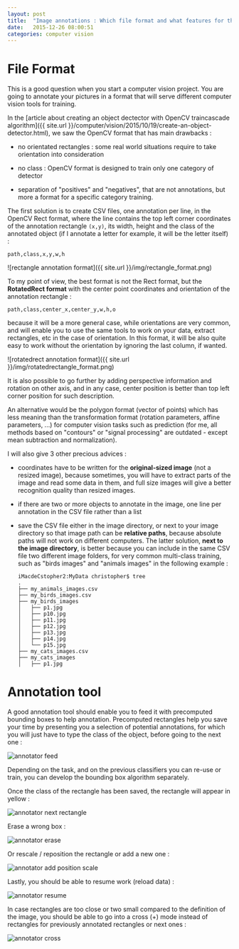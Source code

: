```yaml
---
layout: post
title:  "Image annotations : Which file format and what features for the annotation tool?"
date:   2015-12-26 08:00:51
categories: computer vision
---
```


# File Format

This is a good question when you start a computer vision project. You are going to annotate your pictures in a format that will serve different computer vision tools for training.

In the [article about creating an object dectector with OpenCV traincascade algorithm]({{ site.url }}/computer/vision/2015/10/19/create-an-object-detector.html), we saw the OpenCV format that has main drawbacks :

- no orientated rectangles : some real world situations require to take orientation into consideration

- no class : OpenCV format is designed to train only one category of detector

- separation of "positives" and "negatives", that are not annotations, but more a format for a specific category training.

The first solution is to create CSV files, one annotation per line, in the OpenCV Rect format, where the line contains the top left corner coordinates of the annotation rectangle `(x,y)`, its width, height and the class of the annotated object (if I annotate a letter for example, it will be the letter itself) :

    path,class,x,y,w,h

![rectangle annotation format]({{ site.url }}/img/rectangle_format.png)

To my point of view, the best format is not the Rect format, but the **RotatedRect format** with the center point coordinates and orientation of the annotation rectangle :

    path,class,center_x,center_y,w,h,o

because it will be a more general case, while orientations are very common, and will enable you to use the same tools to work on your data, extract rectangles, etc in the case of orientation. In this format, it will be also quite easy to work without the orientation by ignoring the last column, if wanted.

![rotatedrect annotation format]({{ site.url }}/img/rotatedrectangle_format.png)

It is also possible to go further by adding perspective information and rotation on other axis, and in any case, center position is better than top left corner position for such description.

An alternative would be the polygon format (vector of points) which has less meaning than the transformation format (rotation parameters, affine parameters, ...) for computer vision tasks such as prediction (for me, all methods based on "contours" or "signal processing" are outdated - except mean subtraction and normalization).

I will also give 3 other precious advices :

- coordinates have to be written for the **original-sized image** (not a resized image), because sometimes, you will have to extract parts of the image and read some data in them, and full size images will give a better recognition quality than resized images.

- if there are two or more objects to annotate in the image, one line per annotation in the CSV file rather than a list

- save the CSV file either in the image directory, or next to your image directory so that image path can be **relative paths**, because absolute paths will not work on different computers. The latter solution, **next to the image directory**, is better because you can include in the same CSV file two different image folders, for very common multi-class training, such as "birds images" and "animals images" in the following example :

      iMacdeCstopher2:MyData christopher$ tree
      .
      ├── my_animals_images.csv
      ├── my_birds_images.csv
      ├── my_birds_images
      │   ├── p1.jpg
      │   ├── p10.jpg
      │   ├── p11.jpg
      │   ├── p12.jpg
      │   ├── p13.jpg
      │   ├── p14.jpg
      │   └── p15.jpg
      ├── my_cats_images.csv
      ├── my_cats_images
      │   ├── p1.jpg

# Annotation tool

A good annotation tool should enable you to feed it with precomputed bounding boxes to help annotation. Precomputed rectangles help you save your time by presenting you a selection of potential annotations, for which you will just have to type the class of the object, before going to the next one :

![annotator feed]({{site.url}}/img/annotator_feed.png)

Depending on the task, and on the previous classifiers you can re-use or train, you can develop the bounding box algorithm separately.

Once the class of the rectangle has been saved, the rectangle will appear in yellow :

![annotator next rectangle]({{site.url}}/img/annotator_resume.png)

Erase a wrong box :

![annotator erase]({{site.url}}/img/annotator_erase.png)

Or rescale / reposition the rectangle or add a new one :

![annotator add position scale]({{site.url}}/img/annotator_add_position_scale.png)

Lastly, you should be able to resume work (reload data) :

![annotator resume]({{site.url}}/img/annotator_resume.png)

In case rectangles are too close or two small compared to the definition of the image, you should be able to go into a cross (+) mode instead of rectangles for previously annotated rectangles or next ones :

![annotator cross]({{site.url}}/img/annotation_cross.png)
